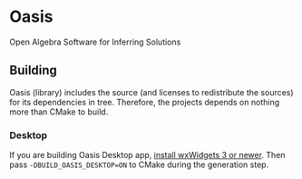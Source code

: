 # Oasis

Open Algebra Software for Inferring Solutions

## Building

Oasis (library) includes the source (and licenses to redistribute the sources) for its dependencies in tree. Therefore,
the
projects depends on nothing more than CMake to build.

### Desktop

If you are building Oasis Desktop
app, [install wxWidgets 3 or newer](https://docs.wxwidgets.org/3.2/overview_install.html). Then
pass `-DBUILD_OASIS_DESKTOP=ON` to CMake during the generation step.